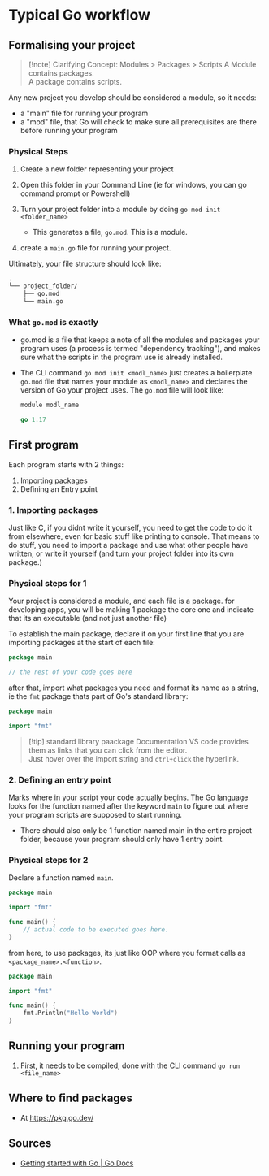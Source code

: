 # Typical Go workflow

## Formalising your project

> [!note] Clarifying Concept: Modules > Packages > Scripts
> A Module contains packages.  
> A package contains scripts.

Any new project you develop should be considered a module, so it needs:

- a "main" file for running your program
- a "mod" file, that Go will check to make sure all prerequisites are there before running your program

### Physical Steps

1. Create a new folder representing your project
2. Open this folder in your Command Line (ie for windows, you can go command prompt or Powershell)
3. Turn your project folder into a module by doing `go mod init <folder_name>`
    - This generates a file, `go.mod`. This is a module.

4. create a `main.go` file for running your project.

Ultimately, your file structure should look like:

```txt
.
└── project_folder/
    ├── go.mod
    └── main.go
```

### What `go.mod` is exactly

- go.mod is a file that keeps a note of all the modules and packages your program uses (a process is termed "dependency tracking"), and makes sure what the scripts in the program use is already installed.
- The CLI command `go mod init <modl_name>` just creates a boilerplate `go.mod` file that names your module as `<modl_name>` and declares the version of Go your project uses. The `go.mod` file will look like:

    ```Go
    module modl_name

    go 1.17
    ```

## First program

Each program starts with 2 things:

1. Importing packages
2. Defining an Entry point

### 1. Importing packages

Just like C, if you didnt write it yourself, you need to get the code to do it from elsewhere, even for basic stuff like printing to console. That means to do stuff, you need to import a package and use what other people have written, or write it yourself (and turn your project folder into its own package.)

### Physical steps for 1

Your project is considered a module, and each file is a package. for developing apps, you will be making 1 package the core one and indicate that its an executable (and not just another file)

To establish the main package, declare it on your first line that you are importing packages at the start of each file:

```Go
package main

// the rest of your code goes here
```

after that, import what packages you need and format its name as a string, ie the `fmt` package thats part of Go's standard library:

```Go
package main

import "fmt"
```

> [!tip] standard library paackage Documentation
> VS code provides them as links that you can click from the editor.  
> Just hover over the import string and `ctrl+click` the hyperlink.


### 2. Defining an entry point

Marks where in your script your code actually begins. The Go language looks for the function named after the keyword `main` to figure out where your program scripts are supposed to start running.

- There should also only be 1 function named main in the entire project folder, because your program should only have 1 entry point.

### Physical steps for 2

Declare a function named `main`.

```Go
package main

import "fmt"

func main() {
    // actual code to be executed goes here.
}
```

from here, to use packages, its just like OOP where you format calls as `<package_name>.<function>`.

```Go
package main

import "fmt"

func main() {
    fmt.Println("Hello World")
}
```

## Running your program

1. First, it needs to be compiled, done with the CLI command `go run <file_name>`


## Where to find packages

- At <https://pkg.go.dev/>

## Sources

- [Getting started with Go | Go Docs](https://go.dev/doc/tutorial/getting-started#code)